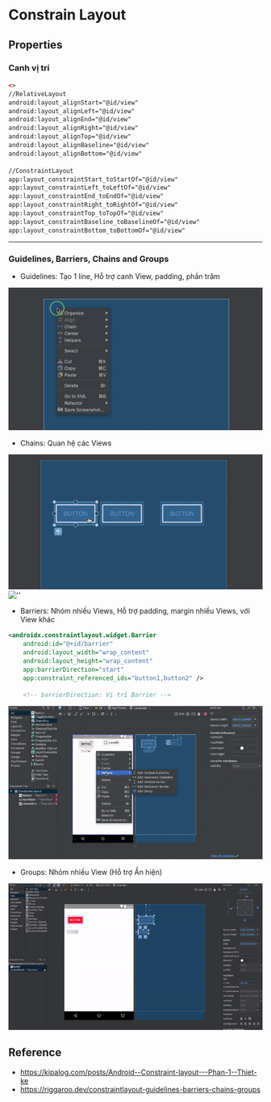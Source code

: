# Constrain Layout

## Properties

### Canh vị trí

```xml
<>
//RelativeLayout
android:layout_alignStart="@id/view"
android:layout_alignLeft="@id/view"
android:layout_alignEnd="@id/view"
android:layout_alignRight="@id/view"
android:layout_alignTop="@id/view"
android:layout_alignBaseline="@id/view"
android:layout_alignBottom="@id/view"

//ConstraintLayout
app:layout_constraintStart_toStartOf="@id/view"
app:layout_constraintLeft_toLeftOf="@id/view"
app:layout_constraintEnd_toEndOf="@id/view"
app:layout_constraintRight_toRightOf="@id/view"
app:layout_constraintTop_toTopOf="@id/view"
app:layout_constraintBaseline_toBaselineOf="@id/view"
app:layout_constraintBottom_toBottomOf="@id/view"
```

---

### Guidelines, Barriers, Chains and Groups

- Guidelines: Tạo 1 line, Hỗ trợ canh View, padding, phần trăm

![''](./guidelines-1.gif)

- Chains: Quan hệ các Views

![''](./chains-1.gif)
![''](./chains-2.gif)

- Barriers: Nhóm nhiều Views, Hỗ trợ padding, margin nhiều Views, với View khác

```xml
<androidx.constraintlayout.widget.Barrier
    android:id="@+id/barrier"
    android:layout_width="wrap_content"
    android:layout_height="wrap_content"
    app:barrierDirection="start"
    app:constraint_referenced_ids="button1,button2" />

    <!-- barrierDirection: Vị trí Barrier -->
```

![''](./barriers-1.gif)

- Groups: Nhóm nhiều View (Hỗ trợ Ẩn hiện)

![''](./groups-1.gif)

## Reference

- <https://kipalog.com/posts/Android--Constraint-layout---Phan-1--Thiet-ke>
- <https://riggaroo.dev/constraintlayout-guidelines-barriers-chains-groups>
